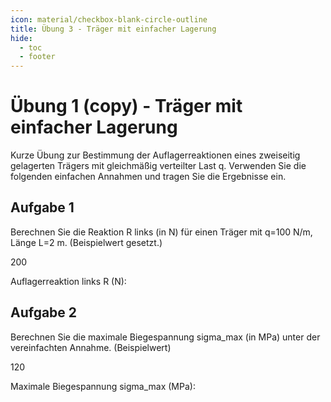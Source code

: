 ```yaml
---
icon: material/checkbox-blank-circle-outline
title: Übung 3 - Träger mit einfacher Lagerung
hide:
  - toc
  - footer
---
```


# Übung 1 (copy) - Träger mit einfacher Lagerung

Kurze Übung zur Bestimmung der Auflagerreaktionen eines zweiseitig gelagerten Trägers mit gleichmäßig verteilter Last q. Verwenden Sie die folgenden einfachen Annahmen und tragen Sie die Ergebnisse ein.

## Aufgabe 1

Berechnen Sie die Reaktion R links (in N) für einen Träger mit q=100 N/m, Länge L=2 m. (Beispielwert gesetzt.)

200
<div class="numeric-question" data-answer="200" data-tolerance="2" data-points="2" data-hints="Summe der vertikalen Kräfte muss Null sein|Symmetrie nutzen">
  <p>Auflagerreaktion links R (N):</p>
</div>

## Aufgabe 2

Berechnen Sie die maximale Biegespannung sigma_max (in MPa) unter der vereinfachten Annahme. (Beispielwert)

120
<div class="numeric-question" data-answer="120" data-tolerance="5" data-points="5" data-hints="E-Modul wird nicht benötigt für dieses vereinfachte Beispiel|Nutze bekannte Formeln für Biegung">
  <p>Maximale Biegespannung sigma_max (MPa):</p>
</div>

